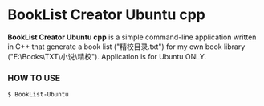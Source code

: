 BookList Creator Ubuntu cpp
===========

**BookList Creator Ubuntu cpp** is a simple command-line application written in C++ that generate a book list ("精校目录.txt") for my own book library ("E:\Books\TXT\小说\精校").
Application is for Ubuntu ONLY.

### HOW TO USE

```bash
$ BookList-Ubuntu
```
